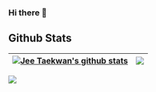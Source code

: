 ### Hi there 👋

<!--
**jeetkn/jeetkn** is a ✨ _special_ ✨ repository because its `README.md` (this file) appears on your GitHub profile.

Here are some ideas to get you started:

- 🔭 I’m currently working on ...
- 🌱 I’m currently learning ...
- 👯 I’m looking to collaborate on ...
- 🤔 I’m looking for help with ...
- 💬 Ask me about ...
- 📫 How to reach me: ...
- 😄 Pronouns: ...
- ⚡ Fun fact: ...
-->

## Github Stats  
| <a href="https://github.com/anuraghazra/github-readme-stats"><img align="center" src="https://github-readme-stats-jeetkn.vercel.app/api?username=jeetkn&show_icons=true&include_all_commits=true&count_private=true&hide_border=true" alt="Jee Taekwan's github stats" /></a> | <a href="https://github.com/anuraghazra/github-readme-stats"><img align="center" src="https://github-readme-stats-jeetkn.vercel.app/api/top-langs/?username=jeetkn&layout=compact&hide_border=true" /></a> |
| ------------- | ------------- |

![](https://hit.yhype.me/github/profile?user_id=24985258)

